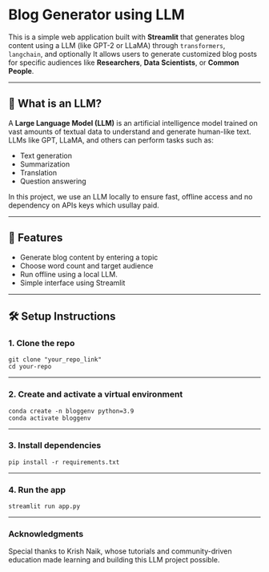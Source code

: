 #  Blog Generator using LLM

This is a simple web application built with **Streamlit** that generates blog content using a LLM (like GPT-2 or LLaMA) through `transformers`, `langchain`, and optionally It allows users to generate customized blog posts for specific audiences like **Researchers**, **Data Scientists**, or **Common People**.

---

## 📌 What is an LLM?

A **Large Language Model (LLM)** is an artificial intelligence model trained on vast amounts of textual data to understand and generate human-like text. LLMs like GPT, LLaMA, and others can perform tasks such as:

- Text generation
- Summarization
- Translation
- Question answering

In this project, we use an LLM locally to ensure fast, offline access and no dependency on APIs keys which usullay paid.

---

## 🚀 Features

- Generate blog content by entering a topic
- Choose word count and target audience
- Run offline using a local LLM.
- Simple interface using Streamlit

---

## 🛠️ Setup Instructions

### 1. Clone the repo
```
git clone "your_repo_link"
cd your-repo
```
---

### 2. Create and activate a virtual environment
```
conda create -n bloggenv python=3.9
conda activate bloggenv
```
---

### 3. Install dependencies
```
pip install -r requirements.txt
```
---

### 4. Run the app
```
streamlit run app.py
```
---

### Acknowledgments

Special thanks to Krish Naik, whose tutorials and community-driven education made learning and building this LLM project possible.




